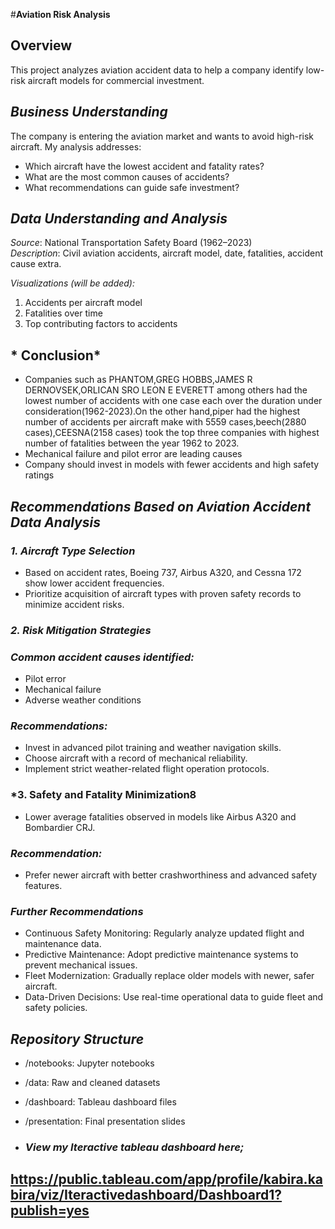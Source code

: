 #**Aviation  Risk Analysis**

## Overview
This project analyzes aviation accident data to help a company identify low-risk aircraft models for commercial investment.

## *Business Understanding*
The company is entering the aviation market and wants to avoid high-risk aircraft. My analysis addresses:
- Which aircraft have the lowest accident and fatality rates?
- What are the most common causes of accidents?
- What recommendations can guide safe investment?

## *Data Understanding and Analysis*
*Source*: National Transportation Safety Board (1962–2023)  
*Description*: Civil aviation accidents, aircraft model, date, fatalities, accident cause extra.


*Visualizations (will be added):*
1. Accidents per aircraft model
2. Fatalities over time
3. Top contributing factors to accidents

## * Conclusion*
- Companies such as PHANTOM,GREG HOBBS,JAMES R DERNOVSEK,ORLICAN SRO LEON E EVERETT among others had the lowest number of accidents with one case each over the duration under consideration(1962-2023).On the other hand,piper had the highest number of accidents per aircraft make with 5559 cases,beech(2880 cases),CEESNA(2158 cases) took the top three companies with highest number of fatalities between the year 1962 to 2023.
- Mechanical failure and pilot error are leading causes
- Company should invest in models with fewer accidents and high safety ratings

## *Recommendations Based on Aviation Accident Data Analysis*
### *1. Aircraft Type Selection*
- Based on accident rates, Boeing 737, Airbus A320, and Cessna 172 show lower accident frequencies.
- Prioritize acquisition of aircraft types with proven safety records to minimize accident risks.
### *2. Risk Mitigation Strategies*
### *Common accident causes identified:*
- Pilot error
- Mechanical failure
- Adverse weather conditions
### *Recommendations:*
- Invest in advanced pilot training and weather navigation skills.
- Choose aircraft with a record of mechanical reliability.
- Implement strict weather-related flight operation protocols.
### *3. Safety and Fatality Minimization8
- Lower average fatalities observed in models like Airbus A320 and Bombardier CRJ.
### *Recommendation:*
- Prefer newer aircraft with better crashworthiness and advanced safety features.
### *Further Recommendations*
- Continuous Safety Monitoring: Regularly analyze updated flight and maintenance data.
- Predictive Maintenance: Adopt predictive maintenance systems to prevent mechanical issues.
- Fleet Modernization: Gradually replace older models with newer, safer aircraft.
- Data-Driven Decisions: Use real-time operational data to guide fleet and safety policies.


## *Repository Structure*
- /notebooks: Jupyter notebooks
- /data: Raw and cleaned datasets
- /dashboard: Tableau dashboard files
- /presentation: Final presentation slides

- ### *View my Iteractive tableau dashboard here;*
## https://public.tableau.com/app/profile/kabira.kabira/viz/Iteractivedashboard/Dashboard1?publish=yes